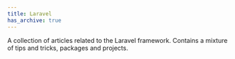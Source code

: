 ```yaml
---
title: Laravel
has_archive: true
---
```


A collection of articles related to the Laravel framework. Contains a mixture of tips and tricks, packages and projects.